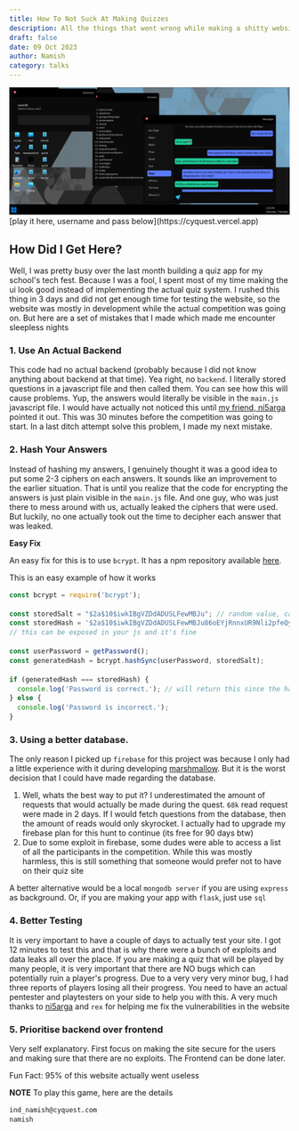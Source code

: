 ```yaml
---
title: How To Not Suck At Making Quizzes
description: All the things that went wrong while making a shitty website for a serious quiz
draft: false
date: 09 Oct 2023
author: Namish 
category: talks
---
```

<img src="/static/images/quizapp.png"/>
[play it here, username and pass below](https://cyquest.vercel.app)


## How Did I Get Here?

Well, I was pretty busy over the last month building a quiz app for my school's tech fest. Because I was a fool, I spent most of my time making the ui look good instead of implementing the actual quiz system. I rushed this thing in 3 days and did not get enough time for testing the website, so the website was mostly in development while the actual competition was going on.  But here are a set of mistakes that I made which made me encounter sleepless nights


### 1. Use An Actual Backend

This code had no actual backend (probably because I did not know anything about backend at that time). Yea right, no `backend`. I literally stored questions in a javascript file and then called them. You can see how this will cause problems. Yup, the answers would literally be visible in the `main.js` javascript file. I would have actually not noticed this until [my friend, ni5arga](https://github.com/ni5arga) pointed it out. This was 30 minutes before the competition was going to start. In a last ditch attempt solve this problem, I made my next mistake.

### 2. Hash Your Answers

Instead of hashing my answers, I genuinely thought it was a good idea to put some 2-3 ciphers on each answers. It sounds like an improvement to the earlier situation. That is until you realize that the code for encrypting the answers is just plain visible in the `main.js` file. And one guy, who was just there to mess around with us, actually leaked the ciphers that were used. But luckily, no one actually took out the time to decipher each answer that was leaked.

**Easy Fix**

An easy fix for this is to use `bcrypt`. It has a npm repository available [here](https://www.npmjs.com/package/bcryptjs).

This is an easy example of how it works


```js
const bcrypt = require('bcrypt');

const storedSalt = "$2a$10$iwkIBgVZDdADUSLFewMBJu"; // random value, can be exposed
const storedHash = '$2a$10$iwkIBgVZDdADUSLFewMBJu86oEYjRnnxUR9Nli2pfeQyRaIzr5kMS'; // hashing the password with storedSalt,
// this can be exposed in your js and it's fine

const userPassword = getPassword();
const generatedHash = bcrypt.hashSync(userPassword, storedSalt);

if (generatedHash === storedHash) {
  console.log('Password is correct.'); // will return this since the hashes match, since same salt
} else {
  console.log('Password is incorrect.');
}
```

### 3. Using a better database.

The only reason I picked up `firebase` for this project was because I only had a little experience with it during developing [marshmallow](https://github.com/chadcat7/marshmallow-rewrite). But it is the worst decision that I could have made regarding the database. 

1. Well, whats the best way to put it? I underestimated the amount of requests that would actually be made during the quest. `68k` read request were made in 2 days. If I would fetch questions from the database, then the amount of reads would only skyrocket. I actually had to upgrade my firebase plan for this hunt to continue (its free for 90 days btw)
2. Due to some exploit in firebase, some dudes were able to access a list of all the participants in the competition. While this was mostly harmless, this is still something that someone would prefer not to have on their quiz site

A better alternative would be a local `mongodb server` if you are using `express` as background. Or, if you are making your app with `flask`, just use `sql`

### 4. Better Testing

It is very important to have a couple of days to actually test your site. I got 12 minutes to test this and that is why there were a bunch of exploits and data leaks all over the place. If you are making a quiz that will be played by many people, it is very important that there are NO bugs which can potentially ruin a player's progress. Due to a very very very minor bug, I had three reports of players losing all their progress. You need to have an actual pentester and playtesters on your side to help you with this. A very much thanks to [ni5arga](https://github.com/ni5arga) and `rex` for helping me fix the vulnerabilities in the website 

### 5. Prioritise backend over frontend

Very self explanatory. First focus on making the site secure for the users and making sure that there are no exploits. The Frontend can be done later.

Fun Fact: 95% of this website actually went useless


**NOTE**
To play this game, here are the details


```txt
ind_namish@cyquest.com
namish
```
